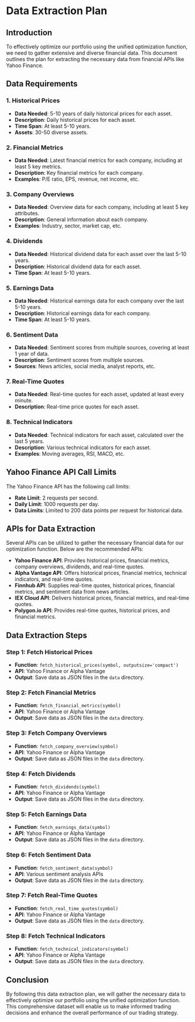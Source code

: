 # Data Extraction Plan

## Introduction

To effectively optimize our portfolio using the unified optimization function, we need to gather extensive and diverse financial data. This document outlines the plan for extracting the necessary data from financial APIs like Yahoo Finance.

## Data Requirements

### 1. Historical Prices
- **Data Needed**: 5-10 years of daily historical prices for each asset.
- **Description**: Daily historical prices for each asset.
- **Time Span**: At least 5-10 years.
- **Assets**: 30-50 diverse assets.

### 2. Financial Metrics
- **Data Needed**: Latest financial metrics for each company, including at least 5 key metrics.
- **Description**: Key financial metrics for each company.
- **Examples**: P/E ratio, EPS, revenue, net income, etc.

### 3. Company Overviews
- **Data Needed**: Overview data for each company, including at least 5 key attributes.
- **Description**: General information about each company.
- **Examples**: Industry, sector, market cap, etc.

### 4. Dividends
- **Data Needed**: Historical dividend data for each asset over the last 5-10 years.
- **Description**: Historical dividend data for each asset.
- **Time Span**: At least 5-10 years.

### 5. Earnings Data
- **Data Needed**: Historical earnings data for each company over the last 5-10 years.
- **Description**: Historical earnings data for each company.
- **Time Span**: At least 5-10 years.

### 6. Sentiment Data
- **Data Needed**: Sentiment scores from multiple sources, covering at least 1 year of data.
- **Description**: Sentiment scores from multiple sources.
- **Sources**: News articles, social media, analyst reports, etc.

### 7. Real-Time Quotes
- **Data Needed**: Real-time quotes for each asset, updated at least every minute.
- **Description**: Real-time price quotes for each asset.

### 8. Technical Indicators
- **Data Needed**: Technical indicators for each asset, calculated over the last 5 years.
- **Description**: Various technical indicators for each asset.
- **Examples**: Moving averages, RSI, MACD, etc.

## Yahoo Finance API Call Limits

The Yahoo Finance API has the following call limits:

- **Rate Limit**: 2 requests per second.
- **Daily Limit**: 1000 requests per day.
- **Data Limits**: Limited to 200 data points per request for historical data.

## APIs for Data Extraction

Several APIs can be utilized to gather the necessary financial data for our optimization function. Below are the recommended APIs:

- **Yahoo Finance API**: Provides historical prices, financial metrics, company overviews, dividends, and real-time quotes.
- **Alpha Vantage API**: Offers historical prices, financial metrics, technical indicators, and real-time quotes.
- **Finnhub API**: Supplies real-time quotes, historical prices, financial metrics, and sentiment data from news articles.
- **IEX Cloud API**: Delivers historical prices, financial metrics, and real-time quotes.
- **Polygon.io API**: Provides real-time quotes, historical prices, and financial metrics.

## Data Extraction Steps

### Step 1: Fetch Historical Prices
- **Function**: `fetch_historical_prices(symbol, outputsize='compact')`
- **API**: Yahoo Finance or Alpha Vantage
- **Output**: Save data as JSON files in the `data` directory.

### Step 2: Fetch Financial Metrics
- **Function**: `fetch_financial_metrics(symbol)`
- **API**: Yahoo Finance or Alpha Vantage
- **Output**: Save data as JSON files in the `data` directory.

### Step 3: Fetch Company Overviews
- **Function**: `fetch_company_overview(symbol)`
- **API**: Yahoo Finance or Alpha Vantage
- **Output**: Save data as JSON files in the `data` directory.

### Step 4: Fetch Dividends
- **Function**: `fetch_dividends(symbol)`
- **API**: Yahoo Finance or Alpha Vantage
- **Output**: Save data as JSON files in the `data` directory.

### Step 5: Fetch Earnings Data
- **Function**: `fetch_earnings_data(symbol)`
- **API**: Yahoo Finance or Alpha Vantage
- **Output**: Save data as JSON files in the `data` directory.

### Step 6: Fetch Sentiment Data
- **Function**: `fetch_sentiment_data(symbol)`
- **API**: Various sentiment analysis APIs
- **Output**: Save data as JSON files in the `data` directory.

### Step 7: Fetch Real-Time Quotes
- **Function**: `fetch_real_time_quotes(symbol)`
- **API**: Yahoo Finance or Alpha Vantage
- **Output**: Save data as JSON files in the `data` directory.

### Step 8: Fetch Technical Indicators
- **Function**: `fetch_technical_indicators(symbol)`
- **API**: Yahoo Finance or Alpha Vantage
- **Output**: Save data as JSON files in the `data` directory.

## Conclusion

By following this data extraction plan, we will gather the necessary data to effectively optimize our portfolio using the unified optimization function. This comprehensive dataset will enable us to make informed trading decisions and enhance the overall performance of our trading strategy.
